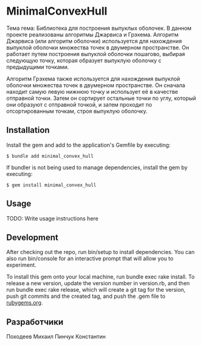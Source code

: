 # MinimalConvexHull

Тема гема: Библиотека для построения выпуклых оболочек. В данном проекте реализованы алгоритмы Джарвиса и Грэхема. Алгоритм Джарвиса (или алгоритм оболочки) используется для нахождения выпуклой оболочки множества точек в двумерном пространстве. Он работает путем построения выпуклой оболочки пошагово, выбирая следующую точку, которая образует выпуклую оболочку с предыдущими точками.

Алгоритм Грэхема также используется для нахождения выпуклой оболочки множества точек в двумерном пространстве. Он сначала находит самую левую нижнюю точку и использует её в качестве отправной точки. Затем он сортирует остальные точки по углу, который они образуют с отправной точкой, и затем проходит по отсортированным точкам, строя выпуклую оболочку.

## Installation

Install the gem and add to the application's Gemfile by executing:

    $ bundle add minimal_convex_hull

If bundler is not being used to manage dependencies, install the gem by executing:

    $ gem install minimal_convex_hull

## Usage

TODO: Write usage instructions here

## Development

After checking out the repo, run bin/setup to install dependencies. You can also run bin/console for an interactive prompt that will allow you to experiment.

To install this gem onto your local machine, run bundle exec rake install. To release a new version, update the version number in version.rb, and then run bundle exec rake release, which will create a git tag for the version, push git commits and the created tag, and push the .gem file to [rubygems.org](https://rubygems.org).

## Разработчики

Походеев Михаил
Пинчук Константин
